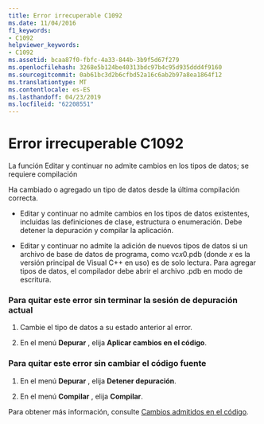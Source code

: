 ```yaml
---
title: Error irrecuperable C1092
ms.date: 11/04/2016
f1_keywords:
- C1092
helpviewer_keywords:
- C1092
ms.assetid: bcaa87f0-fbfc-4a33-844b-3b9f5d67f279
ms.openlocfilehash: 3268e5b124be40313bdc97b4c95d935ddd4f9160
ms.sourcegitcommit: 0ab61bc3d2b6cfbd52a16c6ab2b97a8ea1864f12
ms.translationtype: MT
ms.contentlocale: es-ES
ms.lasthandoff: 04/23/2019
ms.locfileid: "62208551"
---
```

# <a name="fatal-error-c1092"></a>Error irrecuperable C1092

La función Editar y continuar no admite cambios en los tipos de datos; se requiere compilación

Ha cambiado o agregado un tipo de datos desde la última compilación correcta.

- Editar y continuar no admite cambios en los tipos de datos existentes, incluidas las definiciones de clase, estructura o enumeración. Debe detener la depuración y compilar la aplicación.

- Editar y continuar no admite la adición de nuevos tipos de datos si un archivo de base de datos de programa, como vc*x*0.pdb (donde *x* es la versión principal de Visual C++ en uso) es de solo lectura. Para agregar tipos de datos, el compilador debe abrir el archivo .pdb en modo de escritura.

### <a name="to-remove-this-error-without-ending-the-current-debug-session"></a>Para quitar este error sin terminar la sesión de depuración actual

1. Cambie el tipo de datos a su estado anterior al error.

1. En el menú **Depurar** , elija **Aplicar cambios en el código**.

### <a name="to-remove-this-error-without-changing-your-source-code"></a>Para quitar este error sin cambiar el código fuente

1. En el menú **Depurar** , elija **Detener depuración**.

1. En el menú **Compilar** , elija **Compilar**.

Para obtener más información, consulte [Cambios admitidos en el código](/visualstudio/debugger/supported-code-changes-cpp).